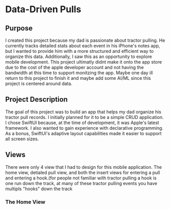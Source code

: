 # Data-Driven Pulls
## Purpose
I created this project because my dad is passionate about tractor pulling. He currently tracks detailed stats about each event in his iPhone's notes app, but I wanted to provide him with a more structured and efficient way to organize this data. Additionally, I saw this as an opportunity to explore mobile development. This project ultimatly didnt make it onto the app store due to the cost of the apple developer account and not having the bandwidth at this time to support monitzing the app. Maybe one day ill return to this project to finish it and maybe add some AI/ML since this project is centered around data.

## Project Description
The goal of this project was to build an app that helps my dad organize his tractor pull records. I initially planned for it to be a simple CRUD application. I chose SwiftUI because, at the time of development, it was Apple's latest framework. I also wanted to gain experience with declarative programming. As a bonus, SwiftUI's adaptive layout capabilities made it easier to support all screen sizes.

## Views
There were only 4 view that I had to design for this mobile application. The home view, detialed pull view, and both the insert views for entering a pull and entering a hook.(for people not familiar with tractor pulling a hook is one run down the track, at many of these tractor pulling events you have multipls "hooks" down the track

### The Home View
